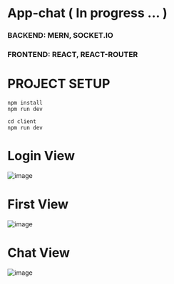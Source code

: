 # App-chat ( In progress ... )

### BACKEND: MERN, SOCKET.IO
### FRONTEND: REACT, REACT-ROUTER

# PROJECT SETUP
```
npm install
npm run dev 

cd client
npm run dev

```

# Login View 
![image](https://res.cloudinary.com/djzj5tbgw/image/upload/v1665517851/app-chat/loginScreen_uos4hl.jpg)
# First View 
![image](https://res.cloudinary.com/djzj5tbgw/image/upload/v1665518200/app-chat/firstScreen_hcxvo7.jpg)
# Chat View
![image](https://res.cloudinary.com/djzj5tbgw/image/upload/v1665518384/app-chat/chatView_qwfcq8.jpg)
